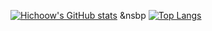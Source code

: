 [![Hichoow's GitHub stats](https://github-readme-stats.vercel.app/api?username=Hichoow)](https://github.com/Hichoow) &nsbp [![Top Langs](https://github-readme-stats.vercel.app/api/top-langs/?username=Hichoow)](https://github.com/Hichoow)
